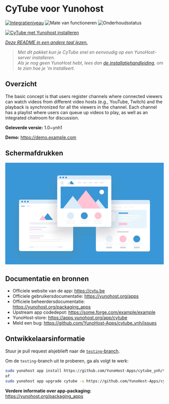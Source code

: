 <!--
NB: Deze README is automatisch gegenereerd door <https://github.com/YunoHost/apps/tree/master/tools/readme_generator>
Hij mag NIET handmatig aangepast worden.
-->

# CyTube voor Yunohost

[![Integratieniveau](https://apps.yunohost.org/badge/integration/cytube)](https://ci-apps.yunohost.org/ci/apps/cytube/)
![Mate van functioneren](https://apps.yunohost.org/badge/state/cytube)
![Onderhoudsstatus](https://apps.yunohost.org/badge/maintained/cytube)

[![CyTube met Yunohost installeren](https://install-app.yunohost.org/install-with-yunohost.svg)](https://install-app.yunohost.org/?app=cytube)

*[Deze README in een andere taal lezen.](./ALL_README.md)*

> *Met dit pakket kun je CyTube snel en eenvoudig op een YunoHost-server installeren.*  
> *Als je nog geen YunoHost hebt, lees dan [de installatiehandleiding](https://yunohost.org/install), om te zien hoe je 'm installeert.*

## Overzicht

The basic concept is that users register channels where connected viewers can watch videos from different video hosts (e.g., YouTube, Twitch) and the playback is synchronized for all the viewers in the channel.
Each channel has a playlist where users can queue up videos to play, as well as an integrated chatroom for discussion.

**Geleverde versie:** 1.0~ynh1

**Demo:** <https://demo.example.com>

## Schermafdrukken

![Schermafdrukken van CyTube](./doc/screenshots/example.jpg)

## Documentatie en bronnen

- Officiele website van de app: <https://cytu.be>
- Officiele gebruikersdocumentatie: <https://yunohost.org/apps>
- Officiele beheerdersdocumentatie: <https://yunohost.org/packaging_apps>
- Upstream app codedepot: <https://some.forge.com/example/example>
- YunoHost-store: <https://apps.yunohost.org/app/cytube>
- Meld een bug: <https://github.com/YunoHost-Apps/cytube_ynh/issues>

## Ontwikkelaarsinformatie

Stuur je pull request alsjeblieft naar de [`testing`-branch](https://github.com/YunoHost-Apps/cytube_ynh/tree/testing).

Om de `testing`-branch uit te proberen, ga als volgt te werk:

```bash
sudo yunohost app install https://github.com/YunoHost-Apps/cytube_ynh/tree/testing --debug
of
sudo yunohost app upgrade cytube -u https://github.com/YunoHost-Apps/cytube_ynh/tree/testing --debug
```

**Verdere informatie over app-packaging:** <https://yunohost.org/packaging_apps>
